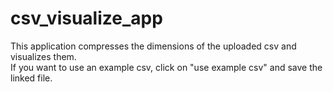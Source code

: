# csv_visualize_app


This application compresses the dimensions of the uploaded csv and visualizes them. \
If you want to use an example csv, click on "use example csv" and save the linked file.

